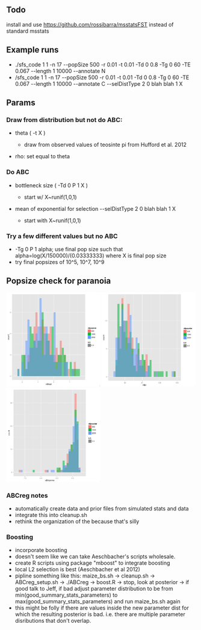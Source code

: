 ## Todo

install and use https://github.com/rossibarra/msstatsFST instead of standard msstats

## Example runs 

- ./sfs_code 1 1 -n 17 --popSize 500 -r 0.01 -t 0.01 -Td 0 0.8 -Tg 0 60 -TE 0.067 --length 1 10000 --annotate N
- /sfs_code 1 1 -n 17 --popSize 500 -r 0.01 -t 0.01 -Td 0 0.8 -Tg 0 60 -TE 0.067 --length 1 10000 --annotate C --selDistType 2 0 blah blah 1 X


## Params

### Draw from distribution but not do ABC:

- theta ( -t X )
 	- draw from observed values of teosinte pi from Hufford et al. 2012

- rho: set equal to theta

### Do ABC

- bottleneck size ( -Td 0 P 1 X )
	- start w/ X~runif(1,0,1)


- mean of exponential for selection --selDistType 2 0 blah blah 1 X 
	- start with X~runif(1,0,1)

### Try a few different values but no ABC 

- -Tg 0 P 1 alpha; use final pop size such that alpha=log(X/150000)/(0.03333333) where X is final pop size
- try final popsizes of 10^5, 10^7, 10^9

## Popsize check for paranoia

<img src="./popsize_tajd.png" width="250px" />
<img src="./popsize_pi.png" width="250px" />
<img src="./popsize_hprime.png" width="250px" />

### ABCreg notes
- automatically create data and prior files from simulated stats and data
- integrate this into cleanup.sh
- rethink the organization of the because that's silly

### Boosting
- incorporate boosting
- doesn't seem like we can take Aeschbacher's scripts wholesale.
- create R scripts using package "mboost" to integrate boosting
- local L2 selection is best (Aeschbacher et al 2012)
- pipline something like this:
maize_bs.sh -> cleanup.sh -> ABCreg_setup.sh -> ./ABCreg -> boost.R -> stop, look at posterior -> if good talk to Jeff, if bad adjust parameter distribution to be from min(good_summary_stats_parameters) to max(good_summary_stats_parameters) and run maize_bs.sh again
- this might be folly if there are values inside the new parameter dist for which the resulting posterior is bad. i.e. there are multiple parameter disributions that don't overlap. 